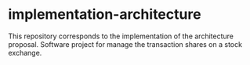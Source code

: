 # implementation-architecture


This repository corresponds to the implementation of the architecture proposal. Software project for manage the transaction shares on a stock exchange.
